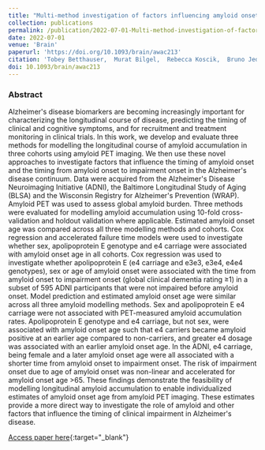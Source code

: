 ```yaml
---
title: "Multi-method investigation of factors influencing amyloid onset and impairment in three cohorts"
collection: publications
permalink: /publication/2022-07-01-Multi-method-investigation-of-factors-influencing-amyloid-onset-and-impairment-in-three-cohorts
date: 2022-07-01
venue: 'Brain'
paperurl: 'https://doi.org/10.1093/brain/awac213'
citation: 'Tobey Betthauser,  Murat Bilgel,  Rebecca Koscik,  Bruno Jedynak,  Yang An,  Kristina Kellett,  Abhay Moghekar,  Erin Jonaitis,  Charles Stone,  Corinne Engelman,  Sanjay Asthana,  Bradley Christian,  Dean Wong,  Marilyn Albert,  Susan Resnick,  Sterling Johnson,  Alzheimer’s Disease Neuroimaging Initiative, &quot;Multi-method investigation of factors influencing amyloid onset and impairment in three cohorts.&quot; Brain, 2022.'
doi: 10.1093/brain/awac213
---
```


### Abstract

Alzheimer's disease biomarkers are becoming increasingly important for characterizing the longitudinal course of disease, predicting the timing of clinical and cognitive symptoms, and for recruitment and treatment monitoring in clinical trials. In this work, we develop and evaluate three methods for modelling the longitudinal course of amyloid accumulation in three cohorts using amyloid PET imaging. We then use these novel approaches to investigate factors that influence the timing of amyloid onset and the timing from amyloid onset to impairment onset in the Alzheimer's disease continuum. Data were acquired from the Alzheimer's Disease Neuroimaging Initiative (ADNI), the Baltimore Longitudinal Study of Aging (BLSA) and the Wisconsin Registry for Alzheimer's Prevention (WRAP). Amyloid PET was used to assess global amyloid burden. Three methods were evaluated for modelling amyloid accumulation using 10-fold cross-validation and holdout validation where applicable. Estimated amyloid onset age was compared across all three modelling methods and cohorts. Cox regression and accelerated failure time models were used to investigate whether sex, apolipoprotein E genotype and e4 carriage were associated with amyloid onset age in all cohorts. Cox regression was used to investigate whether apolipoprotein E (e4 carriage and e3e3, e3e4, e4e4 genotypes), sex or age of amyloid onset were associated with the time from amyloid onset to impairment onset (global clinical dementia rating ≥1) in a subset of 595 ADNI participants that were not impaired before amyloid onset. Model prediction and estimated amyloid onset age were similar across all three amyloid modelling methods. Sex and apolipoprotein E e4 carriage were not associated with PET-measured amyloid accumulation rates. Apolipoprotein E genotype and e4 carriage, but not sex, were associated with amyloid onset age such that e4 carriers became amyloid positive at an earlier age compared to non-carriers, and greater e4 dosage was associated with an earlier amyloid onset age. In the ADNI, e4 carriage, being female and a later amyloid onset age were all associated with a shorter time from amyloid onset to impairment onset. The risk of impairment onset due to age of amyloid onset was non-linear and accelerated for amyloid onset age >65. These findings demonstrate the feasibility of modelling longitudinal amyloid accumulation to enable individualized estimates of amyloid onset age from amyloid PET imaging. These estimates provide a more direct way to investigate the role of amyloid and other factors that influence the timing of clinical impairment in Alzheimer's disease.

[Access paper here](https://doi.org/10.1093/brain/awac213){:target="_blank"}